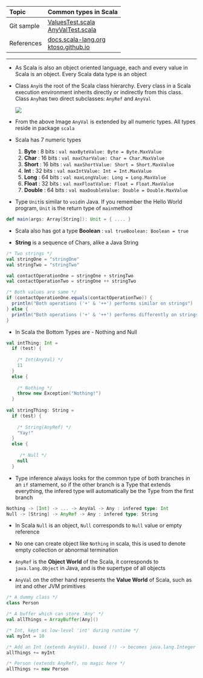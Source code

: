 | Topic | Common types in Scala |
| :--- | :--- |
| Git sample | [ValuesTest.scala](https://github.com/inbravo/scala-src/blob/master/src/main/scala/com/inbravo/lang/ValuesTest.scala) <br/> [AnyValTest.scala](https://github.com/inbravo/scala-src/blob/master/src/main/scala/com/inbravo/lang/AnyValTest.scala)  |
| References | [docs.scala-lang.org](http://docs.scala-lang.org/tutorials/tour/unified-types.html) <br/> [ktoso.github.io](http://ktoso.github.io/scala-types-of-types) |

---
  
* As Scala is also an object oriented language, each and every value in Scala is an object. Every Scala data type is an object

* Class `Any`is the root of the Scala class hierarchy. Every class in a Scala execution environment inherits directly or indirectly from this class. Class `Any`has two direct subclasses: `AnyRef` and `AnyVal`

  ![](/assets/m-2/types.png)

* From the above Image `AnyVal` is extended by all numeric types. All types reside in package `scala`

* Scala has 7 numeric types  
  1. **Byte**       : 8 bits  :   `val maxByteValue: Byte = Byte.MaxValue`  
  2. **Char**       : 16 bits :   `val maxCharValue: Char = Char.MaxValue`  
  3. **Short**      : 16 bits :   `val maxShortValue: Short = Short.MaxValue`  
  4. **Int**        : 32 bits :   `val maxIntValue: Int = Int.MaxValue`  
  5. **Long**       : 64 bits :   `val maxLongValue: Long = Long.MaxValue`  
  6. **Float**      : 32 bits :   `val maxFloatValue: Float = Float.MaxValue`  
  7. **Double**     : 64 bits :   `val maxDoubleValue: Double = Double.MaxValue`

* Type `Unit`is similar to `void`in Java. If you remember the Hello World program, `Unit` is the return type of `main`method

```scala
def main(args: Array[String]): Unit = { .... }
```

* Scala also has got a type **Boolean** :    `val trueBoolean: Boolean = true`

* **String** is a sequence of Chars, alike a Java String

```scala
/* Two strings */
val stringOne = "stringOne"
val stringTwo = "stringTwo"

val contactOperationOne = stringOne + stringTwo
val contactOperationTwo = stringOne ++ stringTwo

/* Both values are same */
if (contactOperationOne.equals(contactOperationTwo)) {
  println("Both operations ('+' & '++') performs similar on strings")
} else {
  println("Both operations ('+' & '++') performs differently on strings")
}

```

* In Scala the Bottom Types are - Nothing and Null

```scala
val intThing: Int =
  if (test) {
  
    /* Int(AnyVal) */
    11                             
  }
  else {
  
    /* Nothing */ 
    throw new Exception("Nothing!") 
  }
    
val stringThing: String =
  if (test) {
  
    /* String(AnyRef) */
    "Yay!"  
  }
  else {
  
     /* Null */ 
  	null    
  }
```
* Type inference always looks for the common type of both branches in an `if` stamement, so if the other branch is a Type that extends everything, the infered type will automatically be the Type from the first branch

```scala
Nothing -> [Int] -> ... -> AnyVal -> Any : infered type: Int
Null -> [String] -> AnyRef -> Any : infered type: String
```

* In Scala `Null` is an object, `Null` corresponds to `Null` value or empty reference

* No one can create object like `Nothing` in scala, this is used to denote empty collection or abnormal termination

* `AnyRef` is the **Object World** of the Scala, it corresponds to `java.lang.Object` in Java, and is the supertype of all objects

* `AnyVal` on the other hand represents the **Value World** of Scala, such as int and other JVM primitives

```scala
/* A dummy class */
class Person

/* A buffer which can store 'Any' */
val allThings = ArrayBuffer[Any]()

/* Int, kept as low-level 'int' during runtime */
val myInt = 10

/* Add an Int (extends AnyVal). boxed (!) -> becomes java.lang.Integer in the collection */
allThings += myInt

/* Person (extends AnyRef), no magic here */
allThings += new Person
 ```
